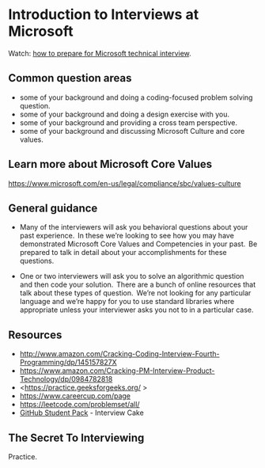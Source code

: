 # Introduction to Interviews at Microsoft

Watch: [how to prepare for Microsoft technical interview](https://www.youtube.com/watch?v=8Myx-vy0csM).

## Common question areas

* some of your background and doing a coding-focused problem solving question.
* some of your background and doing a design exercise with you.
* some of your background and providing a cross team perspective.
* some of your background and discussing Microsoft Culture and core values.

## Learn more about Microsoft Core Values

<https://www.microsoft.com/en-us/legal/compliance/sbc/values-culture>

## General guidance

* Many of the interviewers will ask you behavioral questions about your past experience.  In these we’re looking to see how you may have demonstrated Microsoft Core Values and Competencies in your past.  Be prepared to talk in detail about your accomplishments for these questions.

* One or two interviewers will ask you to solve an algorithmic question and then code your solution.  There are a bunch of online resources that talk about these types of question.  We’re not looking for any particular language and we’re happy for you to use standard libraries where appropriate unless your interviewer asks you not to in a particular case.

## Resources

* <http://www.amazon.com/Cracking-Coding-Interview-Fourth-Programming/dp/145157827X>
* <https://www.amazon.com/Cracking-PM-Interview-Product-Technology/dp/0984782818>
* <https://practice.geeksforgeeks.org/ >
* <https://www.careercup.com/page>
* <https://leetcode.com/problemset/all/>
* [GitHub Student Pack](https://education.github.com/pack) - Interview Cake

## The Secret To Interviewing

Practice.
